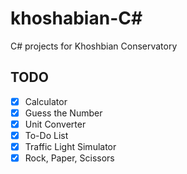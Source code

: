 # khoshabian-C#
C# projects for Khoshbian Conservatory
## TODO
- [x] Calculator
- [x] Guess the Number
- [x] Unit Converter
- [x] To-Do List
- [x] Traffic Light Simulator
- [x] Rock, Paper, Scissors
